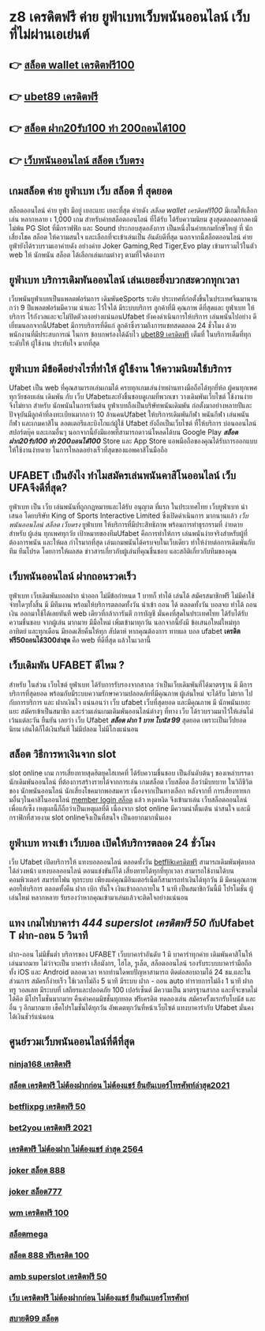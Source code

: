 # z8 เครดิตฟรี ค่าย ยูฟ่าเบทเว็บพนันออนไลน์  เว็บที่ไม่ผ่านเอเย่นต์

## 👉 [สล็อต wallet เครดิตฟรี100](https://bio.link/tisawago)
## 👉 [ubet89 เครดิตฟรี](https://mabet.net/credit-free-50/)
## 👉 [สล็อต ฝาก20รับ100 ทํา 200ถอนได้100](https://member.mabet.net/?action=login)
## 👉 [เว็บพนันออนไลน์ สล็อต เว็บตรง](https://mabet.net/20-free-100/)

##   เกมสล็อต ค่าย  ยูฟ่าเบท  เว็บ สล็อต ที่ สุดยอด

สล็อตออนไลน์  ค่าย  ยูฟ่า มีอยู่ เยอะแยะ เยอะที่สุด ค่ายดัง *สล็อต wallet เครดิตฟรี100* มีเกมให้เลือกเล่น หลากหลาย เ 1,000 เกม สำหรับค่ายสล็อตออนไลน์ ที่ได้รับ  ได้รับความนิยม สูงสุดตลอดกาลคงมีไม่พ้น PG Slot ที่มีกราฟฟิก และ Sound ประกอบสุดอลังการ เป็นหนึ่งในค่ายเกมยักษ์ใหญ่ ที่ นักเสี่ยงโชค สล็อต ให้ความสนใจ  และเลือกที่จะเข้าเล่นเป็น อันดับดีที่สุด นอกจากนี้สล็อตออนไลน์ ค่าย ยูฟ่ายังได้รวบรวมเอาค่ายดัง อย่างค่าย Joker Gaming,Red Tiger,Evo play เข้ามารวมไว้ในตัว web  ให้ นักพนัน สล็อต  ได้เลือกเล่นเกมต่างๆ ตามที่ใจต้องการ  

## ยูฟ่าเบท บริการเดิมพันออนไลน์  เล่นเยอะยิ่งบวกสะดวกทุกเวลา

 เว็บพนันยูฟ่าเบทเป็นแพลตฟอร์มการ เดิมพันeSports ระดับ ประเทศที่ก่อตั้งขึ้นในประเทศจีนมานานกว่า 9 ปีแพลตฟอร์มมีความ น่าและ ไว้ใจได้ มีระบบบริการ ลูกค้าที่มี คุณภาพ  ดีที่สุดและ ยูฟ่าเบท ให้บริการ ไร้กังวลและจะไม่ปิดตัวลงอย่างแน่นอนUfabet ยังคงดำเนินการให้บริการ เล่นพนันไปอย่าง ดีเยี่ยมนอกจากนี้Ufabet  มีการบริการที่ดีแก่ ลูกค้าซึ่งรวมถึงการแชทสดตลอด 24 ชั่วโมง ด้วยพนักงานที่มีประสบการณ์ ในการ ข้อบกพร่องได้ฉับไว [ubet89 เครดิตฟรี](https://member.mabet.net/?action=login)  เต็มที่ ในบริการเต็มที่ทุกระดับให้ ผู้ใช้งาน ประทับใจ มากที่สุด 

## ยูฟ่าเบท มีข้อดีอย่างไรที่ทำให้ ผู้ใช้งาน ให้ความนิยมใช้บริการ

Ufabet  เป็น web ที่คุณสามารถเล่นเกมได้ ครบทุกเกมเล่นง่ายผ่านทางมือถือได้ทุกยี่ห้อ ผู้คนทุกเพศทุกวัยชอบเล่น เดิมพัน กับ เว็บ Ufabetและยังชื่นชอบดูเกมที่พวกเขา วางเดิมพันเว็บไซต์ ใช้งานง่ายจึงไม่ยาก สำหรับ นักพนันในการเริ่มต้น ยูฟ่าเบทถือเป็นบริษัทพนันเดิมพัน ก่อตั้งมาอย่างหลายปีและปัจจุบันมีลูกค้าที่ลงทะเบียนมากกว่า 10 ล้านคนUfabet ให้บริการเดิมพันกีฬา พนันกีฬา เล่นพนันกีฬา และเกมคาสิโน ลอตเตอรีและบิงโกแก่ผู้ใช้ Ufabet  ยังถือเป็นเว็บไซต์ ที่ให้บริการ บ่อนออนไลน์ สปอร์ตบุ๊ค และเกมอื่นๆ นอกจากนี้ยังมีแอพที่สามารถดาวน์โหลดได้บน Google Play ***สล็อต ฝาก20รับ100 ทํา 200ถอนได้100*** Store และ App Store แอพมือถือของคุณได้รับการออกแบบให้ใช้งานง่ายดาย ในการโหลดอย่างเร็วที่สุดของแอพคาสิโนมือถือ 


## UFABET เป็นยังไง ทำไมสมัครเล่นพนันคาสิโนออนไลน์   เว็บ UFAจึงดีที่สุด?

 ยูฟ่าเบท  เป็น เว็บ  เล่นพนันที่ถูกกฎหมายและได้รับ อนุญาต ที่แรก  ในประเทศไทย เว็บยูฟ่าเบท นำเสนอ โดยบริษัท King of Sports Interactive Limited ซึ่งเปิดดำเนินการ มากนานแล้ว  *เว็บพนันออนไลน์ สล็อต เว็บตรง* ยูฟ่าเบท ให้บริการที่มีประสิทธิภาพ พร้อมการทำธุรกรรมที่ ง่ายดายสำหรับ ผู้เล่น ทุกเพศทุกวัย เป้าหมายของทีมUfabet คือการทำให้การ เล่นพนันง่ายจริงสำหรับผู้ที่ต้องการพนัน และให้ผล กำไรมากที่สุด เล่นเกมพนันได้ครบจบในเว็บเดียว ทำให้ง่ายต่อการเดิมพันกับทีม ทีมโปรด โดยการให้ผลสด ข่าวสารเกี่ยวกับผู้เล่นที่คุณชื่นชอบ และสถิติเกี่ยวกับทีมของคุณ


## เว็บพนันออนไลน์  ฝากถอนรวดเร็ว 

ยูฟ่าเบท  เว็บเดิมพันบอลฝาก   นำออก ไม่มีข้อกำหนด   1 บาทก็ ทำได้ เล่นได้ สมัครสมาชิกฟรี ไม่มีค่าใช้จ่ายใดๆทั้งสิ้น มี มีทีมงาน พร้อมให้บริการตลอดทั้งวัน  นำเข้า  ถอน ได้ ตลอดทั้งวัน  บอลจบ ทำได้ ถอนเงิน ออกมาใช้ได้เลยทันที  web เดียวที่กล้าการันตี การบัญชี มั่นคงที่สุดในประเทศไทย ได้รับได้รับความชื่นชอบ จากผู้เล่น มากมาย  มีมือใหม่  เพิ่มเข้ามาทุกวัน นอกจากนี้ยังมี ข้อเสนอใหม่ใหม่ทุก อาทิตย์ และทุกเดือน มียอดเสียคืนให้ทุก สัปดาห์   หากคุณต้องการ ทายผล บอล  ufabet **เครดิตฟรี50ถอนได้300ล่าสุด** คือ web ที่ดีที่สุด แล้วในเวลานี้ 

##  เว็บเดิมพัน  UFABET ดีไหม ?

สำหรับ ในส่วน  เว็บไซต์ ยูฟ่าเบท  ได้รับการรับรองจากสากล ว่าเป็นเว็บเดิมพันที่ได้มาตรฐาน  มี มีการบริการที่สุดยอด พร้อมกับมีระบบความรักษาความปลอดภัยที่มีคุณภาพ  ผู้เล่นใหม่  จะได้รับ ไม่ยาก ไปกับการบริการ  และ ฝากเงินไว แน่นอนว่า เว็บ  ufabet   เว็บที่สุดยอด และมีคุณภาพ  มี นักพนันเยอะแยะ  สมัครเข้าเป็นสมาชิก  และร่วมเล่นเกมเดิมพันออนไลน์ต่างๆ ที่ทาง เว็บ ได้รวบรวมมาไว้ให้เล่นไม่เว้นแต่ละวัน  ยืนยัน เลยว่า เว็บ Ufabet  ***สล็อต ฝาก 1 บาท โบนัส 99***  สุดยอด  เพราะเป็นเว็ปยอดนิยม เล่นได้ก็ได้เงินทันที ไม่มีปลอม ไม่มีโกงแน่นอน


##  สล็อต วิธีการหาเงินจาก slot 

 slot online เกม การเสี่ยงทายสุดฮิตยุคไฮเทคที่ ได้รับความชื่นชอบ เป็นอันดับต้นๆ ของเหล่าบรรดานักเดิมพันออนไลน์  ที่ต้องการสร้างรายได้จากการเล่น เกมสล็อต เว็บสล็อต ถือว่ามีบทบาท ในวิถีชีวิตของ นักพนันออนไลน์ นักเสี่ยงโชคมากพอสมควร เนื่องจากเป็นทางเลือก หลังจากที่ การเสี่ยงทายเกมอื่นๆในคาสิโนออนไลน์ [member login สล็อต](https://mabet.net/)   แล้ว หงุดหงิด จึงเข้ามาเล่น เว็บสล็อตออนไลน์ เพื่อแก้เซ็ง เหตุผลนี้ก็ถือว่าเป็นเหตุผลที่ดี เนื่องจาก slot online มีความน่าตื่นเต้น น่าสนใจ และมีกราฟิกที่สวยงาม  slot onlineจึงเป็นที่สนใจ เป็นอยากมากนั่นเอง


##  ยูฟ่าเบท ทางเข้า  เว็บบอล  เปิดให้บริการตลอด 24 ชั่วโมง

เว็บ Ufabet  เปิดบริการให้ แทงบอลออนไลน์   ตลอดทั้งวัน  [betflikเครดิตฟรี](https://mabet.net/register/) สามารถเดิมพันฟุตบอล  ได้ล่วงหน้า แทงบอลออนไลน์ ตอนแข่งขันก็ได้  เสี่ยงทายได้ทุกที่ทุกเวลา สามารถใช้งานได้บน คอมพิวเตอร์  สมาร์ทโฟน ทุกระบบ เพียงแค่คุณมีอินเตอร์เน็ตก็สามารถทำเงินได้ทุกวัน มี มีคนคุณภาพคอยให้บริการ ตลอดทั้งคืน ฝาก   เบิก  ทันใจ เงินเข้าออกภายใน 1 นาที  เป็นสมาชิกวันนี้มี โปรโมชั่น  ผู้เล่นใหม่ หลากหลาย  รับรองว่าหากคุณเข้ามาเล่นแล้วจะติดใจอย่างแน่นอน 


## แทง  เกมไพ่บาคาร่า ***444 superslot เครดิตฟรี 50***  กับUfabet T  ฝาก-ถอน 5 วินาที

ฝาก-ถอน  ไม่มีขั้นต่ำ บริการของ UFABET เว็บบาคาร่าอันดับ 1 มี   บาคาร่าทุกค่าย เดิมพันคาสิโนให้เล่นมากมาย ไม่ว่าจะเป็น บาคาร่า เสือมังกร, ไฮโล, รูเล็ต, สล็อตออนไลน์ รองรับระบบบาคาร่ามือถือ ทั้ง iOS และ Android ตลอดเวลา หากท่านใดพบปัญหาสามารถ ติดต่อสอบถามได้ 24 ชม.และในส่วนการ สมัครก็ง่ายเร็ว ใช้เวลาไม่ถึง 5 นาที มีระบบ ฝาก - ถอน auto ทำรายการไม่ถึง 1 นาที  ฝากทรู วอลเลท  มีระบบที่ เสถียรและปลอดภัย 100 เปอร์เซ็นต์ มีความเป็น มาตรฐานสากล และที่จะขาดไม่ได้คึอ มีโปรโมชั่นมากมาย  คืนค่าคอมมิชชั่นทุกยอด ฟรีเครดิต ทดลองเล่น สมัครครั้งแรกรับโบนัส และอื่น ๆ อีกมากมาย เช็คโปรโมชั่นได้ทุกวัน อัพเดตทุกวันที่หน้าเว็บไซต์ แทงบาคาร่ากับ Ufabet มั่นคง ได้เงินชัวร์แน่นอน


## ศูนย์รวมเว็บพนันออนไลน์ที่ดีที่สุด

### [ninja168 เครดิตฟรี](https://atom.io/themes/สมัคร%20Slot%20PG%20ยูฟ่า168%20สล็อต%20008%20สล็อต%2020%20รับ%20100%20เว็บตรง100%)
### [สล็อต เครดิตฟรี ไม่ต้องฝากก่อน ไม่ต้องแชร์ ยืนยันเบอร์โทรศัพท์ล่าสุด2021](https://atom.io/themes/สมัคร%20Slot%20PG%20betflix%20pg%20เครดิตฟรี%2050%20008%20สล็อต%2020%20รับ%20100%20เว็บตรง100%)
### [betflixpg เครดิตฟรี 50](https://atom.io/themes/สมัคร%20Slot%20PG%20pg%20slot%20เครดิตฟรี%20100%20008%20สล็อต%2020%20รับ%20100%20เว็บตรง100%)
### [bet2you เครดิตฟรี 2021](https://atom.io/themes/สมัคร%20Slot%20PG%20pxj%20เครดิตฟรี28บาท%20008%20สล็อต%2020%20รับ%20100%20เว็บตรง100%)
### [เครดิตฟรี ไม่ต้องฝาก ไม่ต้องแชร์ ล่าสุด 2564](https://atom.io/themes/สมัคร%20Slot%20PG%20betflik%20เครดิตฟรี%2050%20ล่าสุด%20วันนี้%20008%20สล็อต%2020%20รับ%20100%20เว็บตรง100%)
### [joker สล็อต 888](https://atom.io/themes/สมัคร%20Slot%20PG%20ซุปเปอร์%20สล็อต%20ยืนยัน%20otp%20รับเครดิตฟรี%20ล่าสุด%20008%20สล็อต%2020%20รับ%20100%20เว็บตรง100%)
### [joker สล็อต777](https://atom.io/themes/สมัคร%20Slot%20PG%20ทางเข้า%20จีคลับ%20สล็อต%20มือ%20008%20สล็อต%2020%20รับ%20100%20เว็บตรง100%)
### [wm เครดิตฟรี 100](https://atom.io/themes/สมัคร%20Slot%20PG%20168สล็อต%20008%20สล็อต%2020%20รับ%20100%20เว็บตรง100%)
### [สล็อตmega](https://atom.io/themes/สมัคร%20Slot%20PG%20y9%20เครดิตฟรี%20008%20สล็อต%2020%20รับ%20100%20เว็บตรง100%)
### [สล็อต 888 ฟรีเครดิต 100](https://atom.io/themes/สมัคร%20Slot%20PG%20wm55%20เครดิตฟรี%20008%20สล็อต%2020%20รับ%20100%20เว็บตรง100%)
### [amb superslot เครดิตฟรี 50](https://atom.io/themes/สมัคร%20Slot%20PG%20สล็อต%20xo%20วอ%20เลท%20008%20สล็อต%2020%20รับ%20100%20เว็บตรง100%)
### [เว็บ เครดิตฟรี ไม่ต้องฝากก่อน ไม่ต้องแชร์ ยืนยันเบอร์โทรศัพท์](https://atom.io/themes/สมัคร%20Slot%20PG%20ubet89%20เครดิตฟรี%20008%20สล็อต%2020%20รับ%20100%20เว็บตรง100%)
### [สบายดี99 สล็อต](https://atom.io/themes/สมัคร%20Slot%20PG%20pg%20slot%20เครดิตฟรี%20100%20ล่าสุด%20008%20สล็อต%2020%20รับ%20100%20เว็บตรง100%)